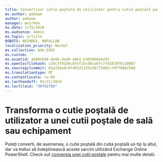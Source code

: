 ```yaml
---
title: Convertizor cutie poştală de utilizator pentru cutie poştală partajată
ms.author: pebaum
author: pebaum
manager: mnirkhe
ms.date: 2/25/2018
ms.audience: Admin
ms.topic: article
ROBOTS: NOINDEX, NOFOLLOW
localization_priority: Normal
ms.collection: Adm_O365
ms.custom: ''
ms.assetid: ab08e594-ded6-4ad8-a0e1-b365960a4293
ms.openlocfilehash: c38c3f9156c87ef15cd01abfc77d181978c28887
ms.sourcegitcommit: 03a156a9c9740521155a30775492c7dff0982588
ms.translationtype: MT
ms.contentlocale: ro-RO
ms.lasthandoff: 03/22/2019
ms.locfileid: "30762760"
---
```

# <a name="convert-a-user-mailbox-to-a-room-or-equipment-mailbox"></a>Transforma o cutie poştală de utilizator a unei cutii poştale de sală sau echipament

Puteţi converti, de asemenea, o cutie poştală din cutia poştală un tip la altul, dar va trebui să îndeplinească aceste sarcini utilizând Exchange Online PowerShell. Check out [conversia unei cutii poştale](https://go.microsoft.com/fwlink/p/?LinkId=832875) pentru mai multe detalii. 
  

